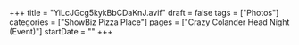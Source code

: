 +++
title = "YiLcJGcg5kykBbCDaKnJ.avif"
draft = false
tags = ["Photos"]
categories = ["ShowBiz Pizza Place"]
pages = ["Crazy Colander Head Night (Event)"]
startDate = ""
+++

